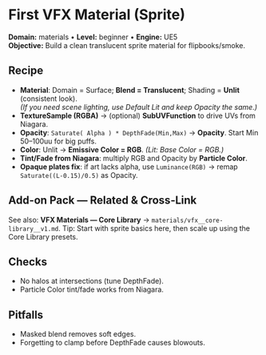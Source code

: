 # First VFX Material (Sprite)
**Domain:** materials • **Level:** beginner • **Engine:** UE5  
**Objective:** Build a clean translucent sprite material for flipbooks/smoke.

## Recipe
- **Material**: Domain = Surface; **Blend = Translucent**; Shading = **Unlit** (consistent look).  
  *(If you need scene lighting, use Default Lit and keep Opacity the same.)*
- **TextureSample (RGBA)** → (optional) **SubUVFunction** to drive UVs from Niagara.
- **Opacity**: `Saturate( Alpha ) * DepthFade(Min,Max)` → **Opacity**. Start Min 50–100uu for big puffs.
- **Color**: Unlit → **Emissive Color = RGB**. *(Lit: Base Color = RGB.)*
- **Tint/Fade from Niagara**: multiply RGB and Opacity by **Particle Color**.
- **Opaque plates fix**: if art lacks alpha, use `Luminance(RGB)` → remap `Saturate((L-0.15)/0.5)` as Opacity.
## Add-on Pack — Related & Cross‑Link
See also: **VFX Materials — Core Library** → `materials/vfx__core-library__v1.md`.
Tip: Start with sprite basics here, then scale up using the Core Library presets.

## Checks
- No halos at intersections (tune DepthFade).  
- Particle Color tint/fade works from Niagara.

## Pitfalls
- Masked blend removes soft edges.  
- Forgetting to clamp before DepthFade causes blowouts.
